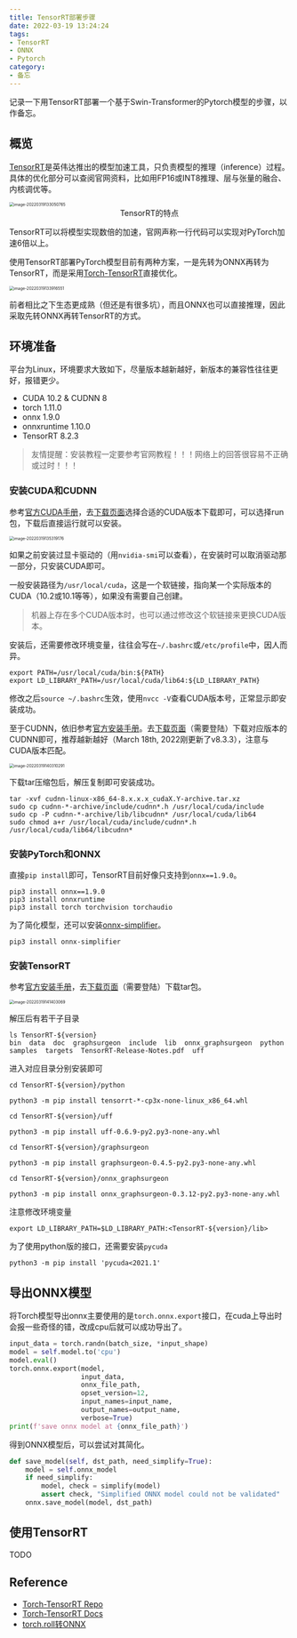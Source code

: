 ```yaml
---
title: TensorRT部署步骤
date: 2022-03-19 13:24:24
tags:
- TensorRT
- ONNX
- Pytorch
category:
- 备忘
---
```


记录一下用TensorRT部署一个基于Swin-Transformer的Pytorch模型的步骤，以作备忘。

<!--more-->

## 概览

[TensorRT](https://developer.nvidia.com/tensorrt)是英伟达推出的模型加速工具，只负责模型的推理（inference）过程。具体的优化部分可以查阅官网资料，比如用FP16或INT8推理、层与张量的融合、内核调优等。

<img src="TensorRT部署步骤/image-20220319133050765.png" alt="image-20220319133050765" style="zoom:50%;" />

<center>TensorRT的特点</center>

TensorRT可以将模型实现数倍的加速，官网声称一行代码可以实现对PyTorch加速6倍以上。

使用TensorRT部署PyTorch模型目前有两种方案，一是先转为ONNX再转为TensorRT，而是采用[Torch-TensorRT](https://developer.nvidia.com/blog/accelerating-inference-up-to-6x-faster-in-pytorch-with-torch-tensorrt/)直接优化。

<img src="TensorRT部署步骤/image-20220319133916551.png" alt="image-20220319133916551" style="zoom:50%;" />

前者相比之下生态更成熟（但还是有很多坑），而且ONNX也可以直接推理，因此采取先转ONNX再转TensorRT的方式。

## 环境准备

平台为Linux，环境要求大致如下，尽量版本越新越好，新版本的兼容性往往更好，报错更少。

- CUDA 10.2 & CUDNN 8
- torch 1.11.0
- onnx 1.9.0
- onnxruntime 1.10.0
- TensorRT 8.2.3

> 友情提醒：安装教程一定要参考官网教程！！！网络上的回答很容易不正确或过时！！！

### 安装CUDA和CUDNN

参考[官方CUDA手册](https://docs.nvidia.com/cuda/cuda-installation-guide-linux/index.html)，去[下载页面](https://developer.nvidia.com/cuda-downloads)选择合适的CUDA版本下载即可，可以选择run包，下载后直接运行就可以安装。

<img src="TensorRT部署步骤/image-20220319135319176.png" alt="image-20220319135319176" style="zoom:50%;" />

如果之前安装过显卡驱动的（用`nvidia-smi`可以查看），在安装时可以取消驱动那一部分，只安装CUDA即可。

一般安装路径为`/usr/local/cuda`，这是一个软链接，指向某一个实际版本的CUDA（10.2或10.1等等），如果没有需要自己创建。

> 机器上存在多个CUDA版本时，也可以通过修改这个软链接来更换CUDA版本。

安装后，还需要修改环境变量，往往会写在`~/.bashrc`或`/etc/profile`中，因人而异。

```shell
export PATH=/usr/local/cuda/bin:${PATH}
export LD_LIBRARY_PATH=/usr/local/cuda/lib64:${LD_LIBRARY_PATH}
```

修改之后`source ~/.bashrc`生效，使用`nvcc -V`查看CUDA版本号，正常显示即安装成功。

至于CUDNN，依旧参考[官方安装手册](https://docs.nvidia.com/deeplearning/cudnn/install-guide/#installlinux)。去[下载页面](https://developer.nvidia.com/cudnn)（需要登陆）下载对应版本的CUDNN即可，推荐越新越好（March 18th, 2022刚更新了v8.3.3），注意与CUDA版本匹配。

<img src="TensorRT部署步骤/image-20220319140310291.png" alt="image-20220319140310291" style="zoom:50%;" />

下载tar压缩包后，解压复制即可安装成功。

```shell
tar -xvf cudnn-linux-x86_64-8.x.x.x_cudaX.Y-archive.tar.xz
sudo cp cudnn-*-archive/include/cudnn*.h /usr/local/cuda/include 
sudo cp -P cudnn-*-archive/lib/libcudnn* /usr/local/cuda/lib64 
sudo chmod a+r /usr/local/cuda/include/cudnn*.h /usr/local/cuda/lib64/libcudnn*
```

### 安装PyTorch和ONNX

直接`pip install`即可，TensorRT目前好像只支持到`onnx==1.9.0`。

```shell
pip3 install onnx==1.9.0
pip3 install onnxruntime
pip3 install torch torchvision torchaudio
```

为了简化模型，还可以安装[onnx-simplifier](https://github.com/daquexian/onnx-simplifier)。

```shell
pip3 install onnx-simplifier
```

### 安装TensorRT

参考[官方安装手册](https://docs.nvidia.com/deeplearning/tensorrt/install-guide/index.html)，去[下载页面](https://developer.nvidia.com/tensorrt)（需要登陆）下载tar包。

<img src="TensorRT部署步骤/image-20220319141403069.png" alt="image-20220319141403069" style="zoom:50%;" />

解压后有若干子目录

```shell
ls TensorRT-${version}
bin  data  doc  graphsurgeon  include  lib  onnx_graphsurgeon  python  samples  targets  TensorRT-Release-Notes.pdf  uff
```

进入对应目录分别安装即可

```shell
cd TensorRT-${version}/python

python3 -m pip install tensorrt-*-cp3x-none-linux_x86_64.whl

cd TensorRT-${version}/uff

python3 -m pip install uff-0.6.9-py2.py3-none-any.whl

cd TensorRT-${version}/graphsurgeon

python3 -m pip install graphsurgeon-0.4.5-py2.py3-none-any.whl

cd TensorRT-${version}/onnx_graphsurgeon
	
python3 -m pip install onnx_graphsurgeon-0.3.12-py2.py3-none-any.whl
```

注意修改环境变量

```shell
export LD_LIBRARY_PATH=$LD_LIBRARY_PATH:<TensorRT-${version}/lib>
```

为了使用python版的接口，还需要安装`pycuda`

```shell
python3 -m pip install 'pycuda<2021.1'
```

## 导出ONNX模型

将Torch模型导出onnx主要使用的是`torch.onnx.export`接口，在cuda上导出时会报一些奇怪的错，改成cpu后就可以成功导出了。

```python
input_data = torch.randn(batch_size, *input_shape)
model = self.model.to('cpu')
model.eval()
torch.onnx.export(model,
                  input_data,
                  onnx_file_path,
                  opset_version=12,
                  input_names=input_name,
                  output_names=output_name,
                  verbose=True)
print(f'save onnx model at {onnx_file_path}')
```

得到ONNX模型后，可以尝试对其简化。

```python
def save_model(self, dst_path, need_simplify=True):
    model = self.onnx_model
    if need_simplify:
        model, check = simplify(model)
        assert check, "Simplified ONNX model could not be validated"
    onnx.save_model(model, dst_path)
```

## 使用TensorRT

TODO

## Reference

- [Torch-TensorRT Repo](https://github.com/NVIDIA/Torch-TensorRT)
- [Torch-TensorRT Docs](https://nvidia.github.io/Torch-TensorRT/index.html)
- [torch.roll转ONNX](https://github.com/pytorch/pytorch/issues/56355)
